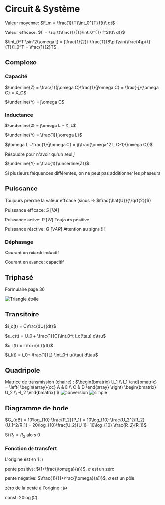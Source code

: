 # Circuit & Système

Valeur moyenne: $F_m = \frac{1}{T}\int_0^{T} f(t)\ dt$

Valeur efficace: $F = \sqrt{\frac{1}{T}\int_0^{T} f^2(t)\ dt}$

$\int_0^T \sin^2(\omega t) = [\frac{1}{2}t-\frac{T}{8\pi}\sin(\frac{4\pi t}{T})]_0^T = \frac{1}{2}T$

## Complexe

### Capacité
$\underline{Z} = \frac{1}{j\omega C}\frac{1}{j\omega C} = \frac{-j}{\omega C} = X_C$

$\underline{Y} = j\omega C$

### Inductance
$\underline{Z} = j\omega L = X_L$

$\underline{Y} = \frac{1}{j\omega L}$



$j\omega L +\frac{1}{j\omega C} = j(\frac{\omega^2 L C-1}{\omega C})$

Résoudre pour n'avoir qu'un seul $j$

$\underline{Y} = \frac{1}{\underline{Z}}$

Si plusieurs fréquences différentes, on ne peut pas additionner les phaseurs

## Puissance
Toujours prendre la valeur efficace (sinus -> $\frac{\hat{U}}{\sqrt{2}}$)

Puissance efficace: $S\ [VA]$

Puissance active: $P\ [W]$ Toujours positive

Puissance réactive: $Q\ [VAR]$ Attention au signe !!!

### Déphasage
Courant en retard: inductif

Courant en avance: capacitif

## Triphasé
Formulaire page 36

![Triangle étoile](triangle-étoile.JPG)
## Transitoire

$i_c(t) = C\frac{dU}{dt}$

$u_c(t) = U_0 + \frac{1}{C}\int_0^t i_c(\tau) d\tau$

$u_l(t) = L\frac{di}{dt}$

$i_l(t) = i_0+ \frac{1}{L} \int_0^t u(\tau) d\tau$ 

## Quadripole
Matrice de transmission (chaine) : $\begin{bmatrix}
           U_1 \\\\
           I_1
         \end{bmatrix}
    =
\left( \begin{array}{cc}
A & B \\\\
C & D \end{array} \right)
\begin{bmatrix}
           U_2 \\\\
           -I_2
         \end{bmatrix}
 $
![conversion](conversion.JPG)
![simple](chaine%20simple.JPG)

## Diagramme de bode
$G_{dB} = 10\log_{10} \frac{P_2}{P_1} = 10\log_{10} \frac{U_2^2/R_2}{U_1^2/R_1} = 20\log_{10}\frac{U_2}{U_1}- 10\log_{10} \frac{R_2}{R_1}$

Si $R_1 = R_2$ alors 0

### Fonction de transfert

L'origine est en 1 :)

pente positive: $(1+\frac{j\omega}{a})$, $a$ est un zéro

pente négative: $\frac{1}{(1+\frac{j\omega}{a})}$, $a$ est un pôle

zéro de la pente à l'origine : $j\omega$

const: $20\log(C)$

